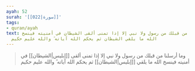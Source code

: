 ```yaml
---
ayah: 52
surah: '[[022|سورة]]'
tags:
- quran/ayah
text: وما أرسلنا من قبلك من رسول ولا نبي إلا إذا تمنى ألقى الشيطان في أمنيته فينسخ
  الله ما يلقي الشيطان ثم يحكم الله آياته ۗ والله عليم حكيم
---
```

> وما أرسلنا من قبلك من رسول ولا نبي إلا إذا تمنى ألقى [[إبليس|الشيطان]] في أمنيته فينسخ الله ما يلقي [[إبليس|الشيطان]] ثم يحكم الله آياته ۗ والله عليم حكيم
